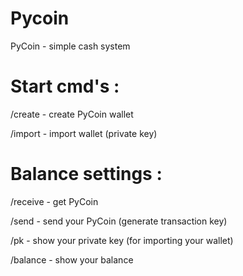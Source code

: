 # Pycoin

PyCoin - simple cash system

# Start cmd's :

/create - create PyCoin wallet

/import - import wallet (private key)

# Balance settings :

/receive - get PyCoin

/send - send your PyCoin (generate transaction key)

/pk - show your private key (for importing your wallet)

/balance - show your balance
